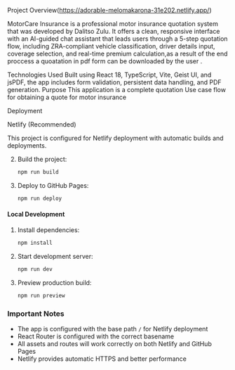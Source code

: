 Project Overview(https://adorable-melomakarona-31e202.netlify.app/)

  MotorCare Insurance
  is a professional motor insurance quotation system that was developed by Dalitso Zulu.
  It offers a clean, responsive interface with an AI-guided chat assistant that leads users through a 5-step quotation flow, including ZRA-compliant vehicle classification, driver details input, coverage selection, and real-time premium calculation,as a result of the end proccess a quoatation in pdf form can be downloaded by the user .

  Technologies Used
Built using React 18, TypeScript, Vite, Geist UI, and jsPDF, the app includes form validation, persistent data handling, and PDF generation.
 Purpose
This application is a complete quotation Use case flow for obtaining a quote for motor insurance

 Deployment

 Netlify (Recommended)

This project is configured for Netlify deployment with automatic builds and deployments.


   
  
2. Build the project:
   ```bash
   npm run build
   ```

3. Deploy to GitHub Pages:
   ```bash
   npm run deploy
   ```

#### Local Development

1. Install dependencies:
   ```bash
   npm install
   ```

2. Start development server:
   ```bash
   npm run dev
   ```

3. Preview production build:
   ```bash
   npm run preview
   ```

### Important Notes

- The app is configured with the base path `/` for Netlify deployment
- React Router is configured with the correct basename
- All assets and routes will work correctly on both Netlify and GitHub Pages
- Netlify provides automatic HTTPS and better performance
